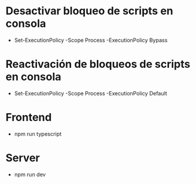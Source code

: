 # Desactivar bloqueo de scripts en consola 
- Set-ExecutionPolicy -Scope Process -ExecutionPolicy Bypass

# Reactivación de bloqueos de scripts en consola 
- Set-ExecutionPolicy -Scope Process -ExecutionPolicy Default

# Frontend

- npm run typescript

# Server 
- npm run dev

